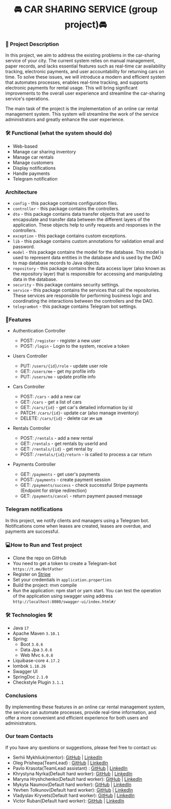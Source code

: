 <h1 align="center">
   🚘 CAR SHARING SERVICE (group project)🚘
</h1>

### 📄 Project Description

In this project, we aim to address the existing problems in the car-sharing service of your city. The current system relies on manual management, paper records, and lacks essential features such as real-time car availability tracking, electronic payments, and user accountability for returning cars on time. To solve these issues, we will introduce a modern and efficient system that automates processes, enables real-time tracking, and supports electronic payments for rental usage. This will bring significant improvements to the overall user experience and streamline the car-sharing service's operations.

The main task of the project is the implementation of an online car rental management system. This system will
streamline the
work of the service administrators and greatly enhance the user experience.

### 🛠 Functional (what the system should do)

- Web-based
- Manage car sharing inventory
- Manage car rentals
- Manage customers
- Display notifications
- Handle payments
- Telegram notification

### Architecture

- `config` - this package contains configuration files.
- `controller` - this package contains the controllers.
- `dto` - this package contains data transfer objects that are used to encapsulate and transfer data between the
  different layers of the application. These objects help to unify requests and responses in the controllers.
- `exception` - this package contains custom exceptions.
- `lib` - this package contains custom annotations for validation email and password.
- `model` - this package contains the model for the database. This model is used to represent data entities in the
  database and is used by the DAO to map database records to Java objects.
- `repository` - this package contains the data access layer (also known as the repository layer) that is responsible
  for accessing and manipulating data in the database.
- `security` - this package contains security settings.
- `service` - this package contains the services that call the repositories. These services are responsible for
  performing business logic and coordinating the interactions between the controllers and the DAO.
- `telegrambot` - this package contains Telegram bot settings.

### 🚀Features

- Authentication Controller
    - POST: `/register` - register a new user
    - POST: `/login` - Login to the system, receive a token

- Users Controller
    - PUT: `/users/{id}/role` - update user role
    - GET: `/users/me` - get my profile info
    - PUT: `/users/me` - update profile info

- Cars Controller
    - POST: `/cars` - add a new car
    - GET: `/cars` - get a list of cars
    - GET: `/cars/{id}` - get car's detailed information by id
    - PATCH: `/cars/{id}`- update car (also manage inventory)
    - DELETE: `/cars/{id}` - delete car ин шв

- Rentals Controller
    - POST: `/rentals` - add a new rental
    - GET: `/rentals` - get rentals by userId and
    - GET: `/rentals/{id}` - get rental by
    - POST: `/rentals/{id}/return` - is called to process a car return

- Payments Controller
    - GET:    `/payments`    - get user's payments
    - POST:    `/payments`    - create payment session
    - GET:    `/payments/success`    - check successful Stripe payments (Endpoint for stripe redirection)
    - GET:    `/payments/cancel`    - return payment paused message

### Telegram notifications

In this project, we notify clients and managers using a Telegram bot.
Notifications come when leases are created, leases are overdue, and payments are successful.

### 💻How to Run and Test project
- Clone the repo on GitHub
- You need to get a token to create a Telegram-bot `https://t.me/BotFather`
- Register on [Stripe](https://stripe.com/)
- Set your credentials in `application.properties`
- Build the project: mvn compile
- Run the application: npm start or yarn start.
  You can test the operation of the application using swagger using
  address `http://localhost:8080/swagger-ui/index.html#/`

### 🛠 Technologies 🛠
* Java `17`
* Apache Maven `3.10.1`
* Spring:
    * Boot `3.0.6`
    * Data Jpa `3.0.6`
    * Web Mvc `6.0.8`
* Liquibase-core `4.17.2`
* lombok `1.18.26`
* Swagger UI
* SpringDoc `2.1.0`
* Checkstyle Plugin `3.1.1`

### Conclusions

By implementing these features in an online car rental management system, the service can automate processes,
provide real-time information, and offer a more convenient and efficient experience for both users and administrators.

### Our team Contacts
If you have any questions or suggestions, please feel free to contact us:

* Serhii Mykhliuk(mentor): [GitHub](https://github.com/maxline) |  [LinkedIn](https://www.linkedin.com/in/seleon000/)
* Oleg Prishepa(TeamLead) : [GitHub](https://github.com/OlehPryshchepa) |  [LinkedIn](https://www.linkedin.com/in/oleh-pryshchepa-a7bb1927a/)
* Pavlo Krasota(TeamLead assistant) : [GitHub](https://github.com/Pkrasota) |  [LinkedIn](https://www.linkedin.com/in/pavlo-krasota-094b2027a/)
* Khrystyna Nyrka(Default hard worker): [GitHub](https://github.com/khrystyna-dev) |  [LinkedIn](https://www.linkedin.com/in/khrystyna-nyrka-b6ab45194/)
* Maryna Hryshchenko(Default hard worker): [GitHub](https://github.com/marimarig) |  [LinkedIn](https://www.linkedin.com/in/maryna-hryshchenko-8b6914283/)
* Mykyta Naumov(Default hard worker): [GitHub](https://github.com/MykNich) |  [LinkedIn](-)
* Yevhen Tolkunov(Default hard worker): [GitHub](https://github.com/eugenetolkunov) |  [LinkedIn](https://www.linkedin.com/in/yevhen-tolkunov/)
* Vladyslav Kryvets(Default hard worker): [GitHub](https://github.com/vladyslavkryvets) |  [LinkedIn](https://www.linkedin.com/in/vladyslav-kryvets/)
* Victor Ruban(Default hard worker): [GitHub](https://github.com/VRuban373) |  [LinkedIn](-)
